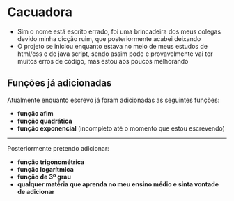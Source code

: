 # Cacuadora

+ Sim o nome está escrito errado, foi uma brincadeira dos meus colegas devido minha dicção ruim, que posteriormente acabei deixando 
+ O projeto se iniciou enquanto estava no meio de meus estudos de html/css e de java script, sendo assim pode e provavelmente vai ter muitos erros de código, mas estou aos poucos melhorando

## Funções já adicionadas

Atualmente enquanto escrevo já foram adicionadas as seguintes funções:

  + **função afim**
  + **função quadrática**
  + **função exponencial** (incompleto até o momento que estou escrevendo)

---

Posteriormente pretendo adicionar:

  + **função trigonométrica**
  + **função logarítmica**
  + **função de 3º grau**
  + **qualquer matéria que aprenda no meu ensino médio e sinta vontade de adicionar**
